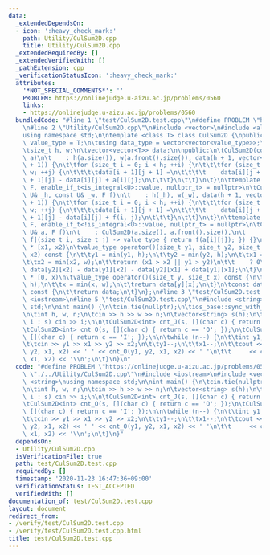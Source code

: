 ```yaml
---
data:
  _extendedDependsOn:
  - icon: ':heavy_check_mark:'
    path: Utility/CulSum2D.cpp
    title: Utility/CulSum2D.cpp
  _extendedRequiredBy: []
  _extendedVerifiedWith: []
  _pathExtension: cpp
  _verificationStatusIcon: ':heavy_check_mark:'
  attributes:
    '*NOT_SPECIAL_COMMENTS*': ''
    PROBLEM: https://onlinejudge.u-aizu.ac.jp/problems/0560
    links:
    - https://onlinejudge.u-aizu.ac.jp/problems/0560
  bundledCode: "#line 1 \"test/CulSum2D.test.cpp\"\n#define PROBLEM \"https://onlinejudge.u-aizu.ac.jp/problems/0560\"\
    \n#line 2 \"Utility/CulSum2D.cpp\"\n#include <vector>\n#include <algorithm>\n\
    using namespace std;\n\ntemplate <class T> class CulSum2D {\npublic:\n\tusing\
    \ value_type = T;\n\tusing data_type = vector<vector<value_type>>;\n\nprivate:\n\
    \tsize_t h, w;\n\tvector<vector<T>> data;\n\npublic:\n\tCulSum2D(const data_type&\
    \ a)\n\t    : h(a.size()), w(a.front().size()), data(h + 1, vector<value_type>(w\
    \ + 1)) {\n\t\tfor (size_t i = 0; i < h; ++i) {\n\t\t\tfor (size_t j = 0; j <\
    \ w; ++j) {\n\t\t\t\tdata[i + 1][j + 1] =\n\t\t\t\t    data[i][j + 1] + data[i\
    \ + 1][j] - data[i][j] + a[i][j];\n\t\t\t}\n\t\t}\n\t}\n\ttemplate <class U, class\
    \ F, enable_if_t<is_integral<U>::value, nullptr_t> = nullptr>\n\tCulSum2D(const\
    \ U& _h, const U& _w, F f)\n\t    : h(_h), w(_w), data(h + 1, vector<value_type>(w\
    \ + 1)) {\n\t\tfor (size_t i = 0; i < h; ++i) {\n\t\t\tfor (size_t j = 0; j <\
    \ w; ++j) {\n\t\t\t\tdata[i + 1][j + 1] =\n\t\t\t\t    data[i][j + 1] + data[i\
    \ + 1][j] - data[i][j] + f(i, j);\n\t\t\t}\n\t\t}\n\t}\n\ttemplate <class U, class\
    \ F, enable_if_t<!is_integral<U>::value, nullptr_t> = nullptr>\n\tCulSum2D(const\
    \ U& a, F f)\n\t    : CulSum2D(a.size(), a.front().size(),\n\t               [a,\
    \ f](size_t i, size_t j) -> value_type { return f(a[i][j]); }) {}\n\t// [y1, y2)\
    \ * [x1, x2)\n\tvalue_type operator()(size_t y1, size_t y2, size_t x1, size_t\
    \ x2) const {\n\t\ty1 = min(y1, h);\n\t\ty2 = min(y2, h);\n\t\tx1 = min(x1, w);\n\
    \t\tx2 = min(x2, w);\n\t\treturn (x1 > x2 || y1 > y2)\n\t\t    ? 0\n\t\t    :\
    \ data[y2][x2] - data[y1][x2] - data[y2][x1] + data[y1][x1];\n\t}\n\t// [0, y)\
    \ * [0, x)\n\tvalue_type operator()(size_t y, size_t x) const {\n\t\ty = min(y,\
    \ h);\n\t\tx = min(x, w);\n\t\treturn data[y][x];\n\t}\n\tconst data_type& get_data()\
    \ const {\n\t\treturn data;\n\t}\n};\n#line 3 \"test/CulSum2D.test.cpp\"\n#include\
    \ <iostream>\n#line 5 \"test/CulSum2D.test.cpp\"\n#include <string>\nusing namespace\
    \ std;\n\nint main() {\n\tcin.tie(nullptr);\n\tios_base::sync_with_stdio(false);\n\
    \n\tint h, w, n;\n\tcin >> h >> w >> n;\n\tvector<string> s(h);\n\tfor (auto&\
    \ i : s) cin >> i;\n\n\tCulSum2D<int> cnt_J(s, [](char c) { return c == 'J'; });\n\
    \tCulSum2D<int> cnt_O(s, [](char c) { return c == 'O'; });\n\tCulSum2D<int> cnt_I(s,\
    \ [](char c) { return c == 'I'; });\n\n\twhile (n--) {\n\t\tint y1, x1, y2, x2;\n\
    \t\tcin >> y1 >> x1 >> y2 >> x2;\n\t\ty1--;\n\t\tx1--;\n\t\tcout << cnt_J(y1,\
    \ y2, x1, x2) << ' ' << cnt_O(y1, y2, x1, x2) << ' '\n\t\t     << cnt_I(y1, y2,\
    \ x1, x2) << '\\n';\n\t}\n}\n"
  code: "#define PROBLEM \"https://onlinejudge.u-aizu.ac.jp/problems/0560\"\n#include\
    \ \"./../Utility/CulSum2D.cpp\"\n#include <iostream>\n#include <vector>\n#include\
    \ <string>\nusing namespace std;\n\nint main() {\n\tcin.tie(nullptr);\n\tios_base::sync_with_stdio(false);\n\
    \n\tint h, w, n;\n\tcin >> h >> w >> n;\n\tvector<string> s(h);\n\tfor (auto&\
    \ i : s) cin >> i;\n\n\tCulSum2D<int> cnt_J(s, [](char c) { return c == 'J'; });\n\
    \tCulSum2D<int> cnt_O(s, [](char c) { return c == 'O'; });\n\tCulSum2D<int> cnt_I(s,\
    \ [](char c) { return c == 'I'; });\n\n\twhile (n--) {\n\t\tint y1, x1, y2, x2;\n\
    \t\tcin >> y1 >> x1 >> y2 >> x2;\n\t\ty1--;\n\t\tx1--;\n\t\tcout << cnt_J(y1,\
    \ y2, x1, x2) << ' ' << cnt_O(y1, y2, x1, x2) << ' '\n\t\t     << cnt_I(y1, y2,\
    \ x1, x2) << '\\n';\n\t}\n}"
  dependsOn:
  - Utility/CulSum2D.cpp
  isVerificationFile: true
  path: test/CulSum2D.test.cpp
  requiredBy: []
  timestamp: '2020-11-23 16:47:36+09:00'
  verificationStatus: TEST_ACCEPTED
  verifiedWith: []
documentation_of: test/CulSum2D.test.cpp
layout: document
redirect_from:
- /verify/test/CulSum2D.test.cpp
- /verify/test/CulSum2D.test.cpp.html
title: test/CulSum2D.test.cpp
---
```


